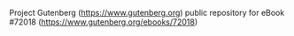 Project Gutenberg (https://www.gutenberg.org) public repository
for eBook #72018 (https://www.gutenberg.org/ebooks/72018)
